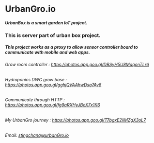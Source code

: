 # UrbanGro.io
##### UrbanBox is a smart garden IoT project. 
### This is server part of urban box project.
##### This project works as a proxy to allow sensor controller board to communicate with mobile and web apps. 

###### Grow room controller :      https://photos.app.goo.gl/DBSyH5U8MaqonTLr6
###### Hydroponics DWC grow base : https://photos.app.goo.gl/gghjQVAAhwDsq7Av8
###### Communicate through HTTP :  https://photos.app.goo.gl/fg9aRXHyJBcX7x1K6
###### My UrbanGro journey :       https://photos.app.goo.gl/T7bgxE2iiMZgX3oL7

###### Email: stingchang@urbanGro.io
